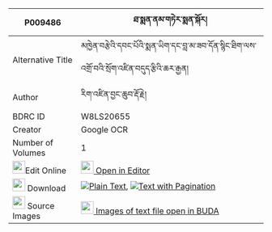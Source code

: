 |P009486|ཐ་སྨན་ནམ་གཏེར་སྨན་སྐོར། 
| --- | --- 
|Alternative Title |མཁྱེན་བརྩེའི་དབང་པོའི་སྨན་ཡིག་དང་བླ་མ་ཟབ་དོན་སྙིང་ཐིག་ལས་འགྲོ་བའི་སྲོག་འཛིན་བདུད་རྩིའི་ཆར་རྒྱན།
|Author| རིག་འཛིན་བྱང་ཆུབ་རྡོ་རྗེ།
|BDRC ID | W8LS20655
|Creator | Google OCR
|Number of Volumes| 1
|<img width="25" src="https://img.icons8.com/color/25/000000/edit-property.png">Edit Online| [<img width="25" src="https://avatars.githubusercontent.com/u/45091458?s=200&v=4"> Open in Editor](http://editor.openpecha.org/P009486)
|<img width="25" src="https://img.icons8.com/fluent/48/000000/download-2.png"/>  Download | [![](https://img.icons8.com/color/20/000000/txt.png)Plain Text](https://github.com/Openpecha/P009486/releases/download/v1/ta_men_nam_ter_men_kor_plain_P009486.zip), [![](https://img.icons8.com/color/20/000000/txt.png)Text with Pagination](https://github.com/Openpecha/P009486/releases/download/v1/ta_men_nam_ter_men_kor_pages_P009486.zip)
|<img width="25" src="https://img.icons8.com/plasticine/100/000000/pictures-folder.png"/>  Source Images | [<img width="25" src="https://library.bdrc.io/icons/BUDA-small.svg"> Images of text file open in BUDA](https://library.bdrc.io/show/bdr:W8LS20655)